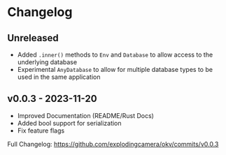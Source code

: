 # Changelog

## Unreleased

* Added `.inner()` methods to `Env` and `Database` to allow access to the underlying database
* Experimental `AnyDatabase` to allow for multiple database types to be used in the same application 

## v0.0.3 - 2023-11-20

* Improved Documentation (README/Rust Docs)
* Added bool support for serialization
* Fix feature flags

Full Changelog: https://github.com/explodingcamera/okv/commits/v0.0.3